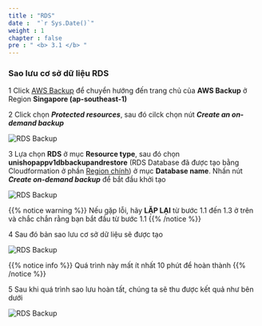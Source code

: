 ```yaml
---
title : "RDS"
date :  "`r Sys.Date()`" 
weight : 1 
chapter : false
pre : " <b> 3.1 </b> "
---
```


### Sao lưu cơ sở dữ liệu RDS

1 Click [AWS Backup](https://ap-southeast-1.console.aws.amazon.com/backup/home?region=ap-southeast-1#/) để chuyển hướng đến trang chủ của **AWS Backup** ở Region **Singapore (ap-southeast-1)**

2 Click chọn ***Protected resources***, sau đó cilck chọn nút ***Create an on-demand backup***

 ![RDS Backup](../../../images/3.backupresources/1_ProtectedResources.png?width=90pc)

3 Lựa chọn **RDS** ở mục **Resource type**, sau đó chọn **unishopappv1dbbackupandrestore** (RDS Database đã được tạo bằng Cloudformation ở phần [Region chính](../../2-pre-requisites/2.2-primaryregion)) ở mục **Database name**. 
Nhấn nút ***Create on-demand backup*** để bắt đầu khởi tạo

 ![RDS Backup](../../../images/3.backupresources/2_CreateBackup.png?width=90pc)

{{% notice warning %}} 
Nếu gặp lỗi, hãy **LẶP LẠI** từ bước 1.1 đến 1.3 ở trên và chắc chắn rằng bạn bắt đầu từ bước 1.1 
{{% /notice  %}}

4 Sau đó bản sao lưu cơ sở dữ liệu sẽ được tạo

 ![RDS Backup](../../../images/3.backupresources/3_CreatingBackup.png?width=90pc)

{{% notice info %}} 
Quá trình này mất ít nhất 10 phút để hoàn thành
{{% /notice  %}}

5 Sau khi quá trình sao lưu hoàn tất, chúng ta sẽ thu được kết quả như bên dưới

 ![RDS Backup](../../../images/3.backupresources/4_CreatedBackup.png?width=90pc)
